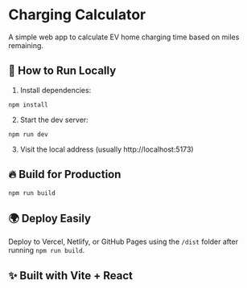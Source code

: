 # Charging Calculator

A simple web app to calculate EV home charging time based on miles remaining.

## 🚀 How to Run Locally
1. Install dependencies:
```
npm install
```
2. Start the dev server:
```
npm run dev
```
3. Visit the local address (usually http://localhost:5173)

## 🔥 Build for Production
```
npm run build
```

## 🌍 Deploy Easily
Deploy to Vercel, Netlify, or GitHub Pages using the `/dist` folder after running `npm run build`.

## ✨ Built with Vite + React